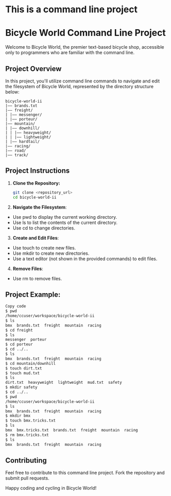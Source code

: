 # This is a command line project

# Bicycle World Command Line Project

Welcome to Bicycle World, the premier text-based bicycle shop, accessible only to programmers who are familiar with the command line.

## Project Overview

In this project, you'll utilize command line commands to navigate and edit the filesystem of Bicycle World, represented by the directory structure below:
```
bicycle-world-ii
|—— brands.txt
|—— freight/
| |—— messenger/
| |—— porteur/
|—— mountain/
| |—— downhill/
| | |—— heavyweight/
| | |—— lightweight/
| |—— hardtail/
|—— racing/
|—— road/
|—— track/
```

## Project Instructions

1. **Clone the Repository:**
   ```bash
   git clone <repository_url>
   cd bicycle-world-ii
   ```

2. **Navigate the Filesystem**:

* Use pwd to display the current working directory.
* Use ls to list the contents of the current directory.
* Use cd to change directories.

3. **Create and Edit Files**:

* Use touch to create new files.
* Use mkdir to create new directories.
* Use a text editor (not shown in the provided commands) to edit files.
  
4. **Remove Files**:

* Use rm to remove files.

## Project Example:

```bash
Copy code
$ pwd
/home/ccuser/workspace/bicycle-world-ii
$ ls
bmx  brands.txt  freight  mountain  racing
$ cd freight
$ ls
messenger  porteur
$ cd porteur
$ cd ../..
$ ls
bmx  brands.txt  freight  mountain  racing
$ cd mountain/downhill
$ touch dirt.txt
$ touch mud.txt
$ ls
dirt.txt  heavyweight  lightweight  mud.txt  safety
$ mkdir safety
$ cd ../..
$ pwd
/home/ccuser/workspace/bicycle-world-ii
$ ls
bmx  brands.txt  freight  mountain  racing
$ mkdir bmx
$ touch bmx.tricks.txt
$ ls
bmx  bmx.tricks.txt  brands.txt  freight  mountain  racing
$ rm bmx.tricks.txt
$ ls
bmx  brands.txt  freight  mountain  racing
```

## Contributing
Feel free to contribute to this command line project. Fork the repository and submit pull requests.

Happy coding and cycling in Bicycle World!